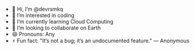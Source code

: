 - 👋 Hi, I’m @devrsmkq
- 👀 I’m interested in coding
- 🌱 I’m currently learning Cloud Computing
- 💞️ I’m looking to collaborate on Earth
- 😄 Pronouns: Any
- ⚡ Fun fact: "It’s not a bug; it’s an undocumented feature." ― Anonymous

<!---
devrsmkq/devrsmkq is a ✨ special ✨ repository because its `README.md` (this file) appears on your GitHub profile.
You can click the Preview link to take a look at your changes.
--->
